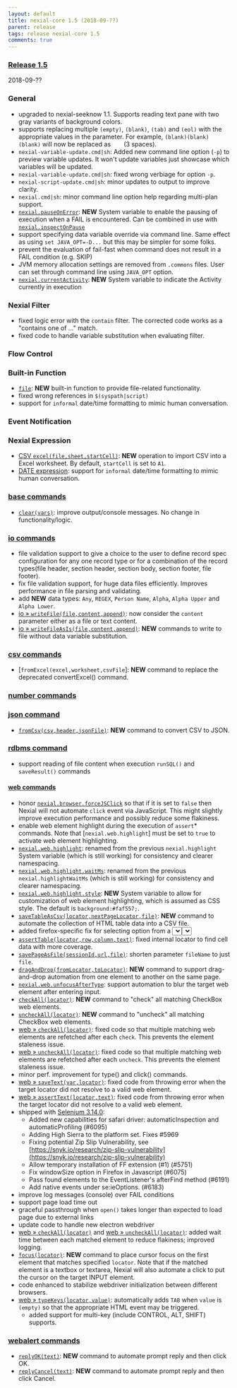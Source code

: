 ```yaml
---
layout: default
title: nexial-core 1.5 (2018-09-??)
parent: release
tags: release nexial-core 1.5
comments: true
---
```


### <a href="https://github.com/nexiality/nexial-core/releases/tag/nexial-core-1.5" class="external-link" target="_nexial_link">Release 1.5</a>
2018-09-??


### General
- upgraded to nexial-seeknow 1.1. Supports reading text pane with two gray variants of background colors.
- supports replacing multiple `(empty)`, `(blank)`, `(tab)` and `(eol)` with the appropriate values in the parameter. 
  For example, `(blank)(blank)(blank)` will now be replaced as `   ` (3 spaces).
- `nexial-variable-update.cmd|sh`: Added new command line option (`-p`) to preview variable updates. It won't update 
  variables just showcase which variables will be updated. 
- `nexial-variable-update.cmd|sh`: fixed wrong verbiage for option `-p`.
- `nexial-script-update.cmd|sh`: minor updates to output to improve clarity.
- `nexial.cmd|sh`: minor command line option help regarding multi-plan support.
- [`nexial.pauseOnError`](../systemvars/index#nexial.pauseOnError): **NEW** System variable to enable the pausing of
  execution when a FAIL is encountered. Can be combined in use with 
  [`nexial.inspectOnPause`](../systemvars/index#nexial.inspectOnPause)
- support specifying data variable override via command line. Same effect as using `set JAVA_OPT=-D...` but this may be 
  simpler for some folks.
- prevent the evaluation of fail-fast when command does not result in a FAIL condition (e.g. SKIP)
- JVM memory allocation settings are removed from `.commons` files. User can set through command line using `JAVA_OPT`
  option.
- [`nexial.currentActivity`](../systemvars/index#nexial.currentActivity): **NEW** System variable to indicate the 
  Activity currently in execution


### Nexial Filter
- fixed logic error with the ` contain ` filter. The corrected code works as a "contains one of ..." match.
- fixed code to handle variable substitution when evaluating filter.


### Flow Control


### Built-in Function
- [`file`](../functions/$(file)): **NEW** built-in function to provide file-related functionality.
- fixed wrong references in `$(syspath|script)`
- support for `informal` date/time formatting to mimic human conversation.


### Event Notification


### Nexial Expression  
- [CSV `excel(file,sheet,startCell)`](../expressions/CSVexpression.md#excel): **NEW** operation to import CSV into
  a Excel worksheet. By default, `startCell` is set to `A1`.
- [DATE expression](../expressions/DATEexpression): support for `informal` date/time formatting to mimic human 
  conversation.


### [base commands](../commands/base)
- [`clear(vars)`](../commands/base/clear(vars)): improve output/console messages. No change in functionality/logic.


### [io commands](../commands/io)
- file validation support to give a choice to the user to define record spec configuration for any one record type or
  for a combination of the record types(file header, section header, section body, section footer, file footer).
- fix file validation support, for huge data files efficiently.  Improves performance in file parsing and validating.
- add **NEW** data types: `Any`, `REGEX`, `Person Name`, `Alpha`, `Alpha Upper` and `Alpha Lower`.
- [io &raquo; `writeFile(file,content,append)`](../commands/io/writeFile(file,content,append)): now consider the 
  `content` parameter either as a file or text content.
- [io &raquo; `writeFileAsIs(file,content,append)`](../commands/io/writeFileAsIs(file,content,append)): **NEW** commands
  to write to file without data variable substitution.


### [csv commands](../commands/csv)
- [`fromExcel(excel,worksheet,csvFile`]: **NEW** command to replace the deprecated convertExcel() command.
  

### [number commands](../commands/number)


### [json command](../commands/json)
- [`fromCsv(csv,header,jsonFile)`](../commands/json/fromCsv(csv,header,jsonFile)): **NEW** command to convert CSV to 
  JSON.


### [rdbms command](../commands/rdbms)
- support reading of file content when execution `runSQL()` and `saveResult()` commands


#### [web commands](../commands/web)
- honor [`nexial.browser.forceJSClick`](../systemvars/index#nexial.browser.forceJSClick) so that if it is set to 
  `false` then Nexial will not automate `click` event via JavaScript. This might slightly improve execution performance
  and possibly reduce some flakiness.
- enable web element highlight during the execution of `assert`* commands. Note that [`nexial.web.highlight`] must be 
  set to `true` to activate web element highlighting.
- [`nexial.web.highlight`](../systemvars/index#nexial.web.highlight): renamed from the previous `nexial.highlight`
  System variable (which is still working) for consistency and clearer namespacing.
- [`nexial.web.highlight.waitMs`](../systemvars/index#nexial.web.highlight.waitMs): renamed from the previous 
  `nexial.highlightWaitMs` (which is still working) for consistency and clearer namespacing.
- [`nexial.web.highlight.style`](../systemvars/index#nexial.web.highlight.styl): **NEW** System variable to allow for
  customization of web element highlighting, which is assumed as CSS style. The default is `background:#faf557;`.
- [`saveTableAsCsv(locator,nextPageLocator,file)`](../commands/web/saveTableAsCsv(locator,nextPageLocator,file)): 
  **NEW** command to automate the collection of HTML table data into a CSV file.
- added firefox-specific fix for selecting option from a <SELECT> element. Only tested on single-option <SELECT> so far.
- [`assertTable(locator,row,column,text)`](../commands/web/assertTable(locator,row,column,text)): fixed internal
  locator to find cell data with more coverage.
- [`savePageAsFile(sessionId,url,file)`](../commands/web/savePageAsFile(sessionId,url,file)): shorten parameter 
  `fileName` to just `file`.
- [`dragAndDrop(fromLocator,toLocator)`](../commands/web/dragAndDrop(fromLocator,toLocator)): **NEW** command to
  support drag-and-drop automation from one element to another on the same page.
- [`nexial.web.unfocusAfterType`](../systemvars/index#nexial.web.unfocusAfterType): support automation to blur the
  target web element after entering input.
- [`checkAll(locator)`](../commands/web/checkAll(locator)): **NEW** command to "check" all matching CheckBox web 
  elements.
- [`uncheckAll(locator)`](../commands/web/uncheckAll(locator)): **NEW** command to "uncheck" all matching CheckBox web 
  elements.
- [web &raquo; `checkAll(locator)`](../commands/web/checkAll(locator)): fixed code so that multiple matching web 
  elements are refetched after each `check`. This prevents the element staleness issue.
- [web &raquo; `uncheckAll(locator)`](../commands/web/uncheckAll(locator)): fixed code so that multiple matching web 
  elements are refetched after each `uncheck`. This prevents the element staleness issue.
- minor perf. improvement for type() and click() commands.
- [web &raquo; `saveText(var,locator)`](../commands/web/saveText(var,locator)): fixed code from throwing error when the 
  target locator did not resolve to a valid web element.
- [web &raquo; `assertText(locator,text)`](../commands/web/assertText(locator,text)): fixed code from throwing error 
  when the target locator did not resolve to a valid web element.
- shipped with <a href="https://raw.githubusercontent.com/SeleniumHQ/selenium/master/java/CHANGELOG" class="external-link" target="nexial_link">Selenium 3.14.0</a>:
  - Added new capabilities for safari driver: automaticInspection and automaticProfiling (#6095)
  - Adding High Sierra to the platform set. Fixes #5969
  - Fixing potential Zip Slip Vulnerability, see 
    [https://snyk.io/research/zip-slip-vulnerability](https://snyk.io/research/zip-slip-vulnerability)
  - Allow temporary installation of FF extension (#1) (#5751)
  - Fix windowSize option in Firefox in Javascript (#6075)
  - Pass found elements to the EventListener's afterFind method (#6191)
  - Add native events under se:ieOptions. (#6183)
- improve log messages (console) over FAIL conditions
- support page load time out
- graceful passthrough when `open()` takes longer than expected to load page due to external links
- update code to handle new electron webdriver
- [web &raquo; `checkAll(locator)`](../commands/web/checkAll(locator)) and 
  [web &raquo; `uncheckAll(locator)`](../commands/web/uncheckAll(locator)): added wait time between each matched 
  element to reduce flakiness; improved logging.
- [`focus(locator)`](../commands/web/focus(locator)): **NEW** command to place cursor focus on the first element that
  matches specified `locator`. Note that if the matched element is a textbox or textarea, Nexial will also automate a 
  click to put the cursor on the target INPUT element.
- code enhanced to stabilize webdriver initialization between different browsers.
- [web &raquo; `typeKeys(locator,value)`](../commands/web/typeKeys(locator,value)): automatically adds `TAB` when 
  `value` is `(empty)` so that the appropriate HTML event may be triggered.
  - added support for multi-key (include CONTROL, ALT, SHIFT) supports.


### [webalert commands](../commands/webalert)
- [`replyOK(text)`](../commands/webalert/replyOK(text)): **NEW** command to automate prompt reply and then click OK.
- [`replyCancel(text)`](../commands/webalert/replyCancel(text)): **NEW** command to automate prompt reply and then click 
  Cancel.
